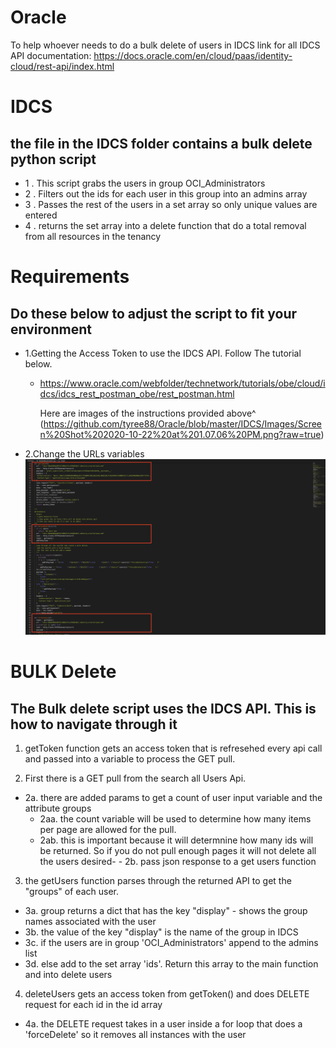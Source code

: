 
# Oracle
To help whoever needs to do a bulk delete of users in IDCS
link for all IDCS API documentation: https://docs.oracle.com/en/cloud/paas/identity-cloud/rest-api/index.html


# IDCS 
the file in the IDCS folder contains a bulk delete python script
- 
- 1 . This script grabs the users in group OCI_Administrators
- 2 . Filters out the ids for each user in this group into an admins array
- 3 . Passes the rest of the users in a set array so only unique values are entered
- 4 . returns the set array into a delete function that do a total removal from all resources in the tenancy

# Requirements
Do these below to adjust the script to fit your environment
-
- 1.Getting the Access Token to use the IDCS API. Follow The tutorial below. 
  - https://www.oracle.com/webfolder/technetwork/tutorials/obe/cloud/idcs/idcs_rest_postman_obe/rest_postman.html
  
    Here are images of the instructions provided above^ 
    (https://github.com/tyree88/Oracle/blob/master/IDCS/Images/Screen%20Shot%202020-10-22%20at%201.07.06%20PM.png?raw=true)
    
  
- 2.Change the URLs variables
![Change the urls](https://github.com/tyree88/Oracle/blob/master/IDCS/Images/Change%20URLs.png?raw=true)
 

# BULK Delete 
The Bulk delete script uses the IDCS API. This is how to navigate through it
- 
1. getToken function gets an access token that is refresehed every api call and passed into a variable to process the GET pull.

2. First there is a GET pull from the search all Users Api. 
  - 2a. there are added params to get a count of user input variable and the attribute groups 
    - 2aa. the count variable will be used to determine how many items per page are allowed for the pull. 
    - 2ab. this is important because it will determnine how many ids will be returned. So if you do not pull enough pages it will not delete all the users desired-   - 2b. pass json response to a get users function

3. the getUsers function parses through the returned API to get the "groups" of each user. 
 -  3a. group returns a dict that has the key "display" - shows the group names associated with the user 
 -  3b. the value of the key "display" is the name of the group in IDCS
 -  3c. if the users are in group 'OCI_Administrators' append to the admins list
 -  3d. else add to the set array 'ids'. Return this array to the main function and into delete users
 
4. deleteUsers gets an access token from getToken() and does DELETE request for each id in the id array
 -  4a. the DELETE request takes in a user inside a for loop that does a 'forceDelete' so it removes all instances with the user


